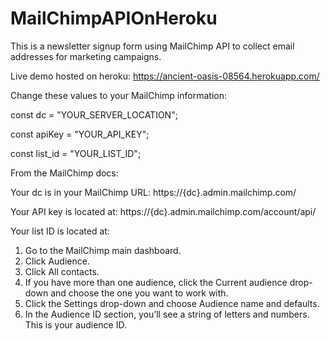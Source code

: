 # MailChimpAPIOnHeroku

This is a newsletter signup form using MailChimp API to collect email addresses for marketing campaigns.<br />

Live demo hosted on heroku:
https://ancient-oasis-08564.herokuapp.com/<br />

Change these values to your MailChimp information:

const dc = "YOUR_SERVER_LOCATION";

const apiKey = "YOUR_API_KEY";

const list_id = "YOUR_LIST_ID"; <br />

From the MailChimp docs:

Your dc is in your MailChimp URL:
https://{dc}.admin.mailchimp.com/<br />

Your API key is located at:
https://{dc}.admin.mailchimp.com/account/api/<br />

Your list ID is located at:
1) Go to the MailChimp main dashboard.
2) Click Audience.
3) Click All contacts.
4) If you have more than one audience, click the Current audience drop-down and choose the one you want to work with.
5) Click the Settings drop-down and choose Audience name and defaults.
6) In the Audience ID section, you’ll see a string of letters and numbers. This is your audience ID.
